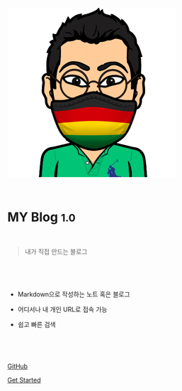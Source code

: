 <!-- _coverpage.md -->

​

![logo](_media/preview.png)

​

# MY Blog <small>1.0</small>

​

> 내가 직접 만드는 블로그

​

​

- Markdown으로 작성하는 노트 혹은 블로그

- 어디서나 내 개인 URL로 접속 가능

- 쉽고 빠른 검색

​

​

[GitHub](https://github.com/cyber93)

[Get Started](#Headline)